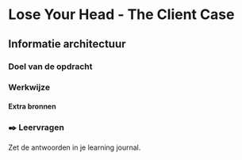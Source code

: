 # Lose Your Head - The Client Case

## Informatie architectuur
<!-- Leuke intro -->

### Doel van de opdracht
<!-- Wat hebben ze geleerd op het einde van deze workshop. -->

### Werkwijze
<!-- We schrijven in principe geen tutorials maar helpen ze op weg. -->

#### Extra bronnen
<!-- Extra links voor documentatie en tutorials -->

<!--
### 💪 Extra uitdagingen
 Dit is optioneel voor de hardlopers die iets extra's willen. 
-->

### ✒️ Leervragen

Zet de antwoorden in je learning journal.

<!-- Een drietal vragen die ze kunnen opnemen in hun learning journal, waar de squadleaders dan weer op terug komen op vrijdag. -->


<!--
## Datamodel

_In de workshop S14W2-02-informatie-architectuur wordt behandeld hoe het structureren en organiseren van informatie op de frontend invloed heeft op het Datamodel._

Analyseer de content stuctuur van de opdracht die jullie hebben gekregen en schets een datamodel waarmee de API kan worden ingericht.

### Aanpak

1. Schets een sitemap van de verschillende pagina's van de website die jullie gaan ontwerpen en maken.
2. Schets wireframes van de verschillende pagina's en noteer welke data statisch is en welke data dynamisch
3. Schets het datamodel van de content


### 1. Sitemap
Schets een sitemap van de verschillende pagina's van de opdracht die je deze week hebt gekregen (overzicht-, detail-, formulierpagina, etc ...)

![Sitemap](sitemap.png)
*Voorbeeld van een sitemap met paginanummers*

1. Schrijf bovenaan de sitemap de ontwerpvraag van de opdrachtgever.
2. Onderzoek welke pagina's de website moet krijgen. Gebruik de briefing die je hebt gehad, de documentatie en/of het design dat je hebt gekregen.
3. Teken de homepage bovenaan en geef deze pagina nummer 0. Teken daarna alle pagina's die onder de homepage vallen, geef ze een titel en een nummer. Teken daarna de pagina's die een niveau dieper horen en geef ze de nummers 1.1, 1.2, ... of 2.1, 2.2, ... als ze onder pagina 2.0 vallen. Teken een niveau dieper als er nog meer pagina's zijn, pas de nummering aan, trek lijnen, etc ...




### 2. Wireframes en data
Teken nette wireframes van de verschillende pagina van de website die je gaat ontwerpen en maken, en bepaal welke data dynamisch moet worden. 

1. Schets wireframes van de verschillende pagina's. Schets netjes met rechte lijnen, zorg dat elementen de juiste verhoudingen en formaten hebben. Zorg ervoor dat je alle content uitschrijft om een goed beeld te krijgen wat voor informatie op de pagina's getoond gaat worden.
2. Geef aan welke content statisch is en welke dynamisch (wat in de database moet komen).
3. Noteer het organisatie schema en kenmerk van de dynamische informatie (b.v. organisatieschema: alfabetisch, kenmerk: titel)




### 3. Datamodel
Een datamodel laat de logische structuur van een database zien, inclusief de relaties tussen tabellen.

![Datamodel van een Blog](datamodel.png)
*Voorbeeld van een datamodel met kolomnamen, datatypes en gerelateerde tabellen*

1. Bedenk aan de hand van de wireframes wat voor tabellen jouw project nodig heeft. Let op data die wordt herhaald (zoals de artikelen, schrijver en onderwerpen uit het voorbeeld hierboven).
2. Schets een datamodel; bedenk logische titels voor de tabellen, noteer de kolom naam en de datatypes.
3. Bedenk welke tabelen aan elkaar gerelateerd moeten zijn.
4. Bespreek jullie datamodel met een docent en gebruik het om Directus in te richten.

![Tabel in Directus](directus-tabel.png)
*Tabel in Directus met kolom namen.*


### Bronnen

- [Directus Data Model](https://docs.directus.io/app/data-model.html)
-->